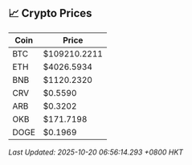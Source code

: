 ## 📈 Crypto Prices

| Coin | Price |
| ---- | ----- |
| BTC | $109210.2211 |
| ETH | $4026.5934 |
| BNB | $1120.2320 |
| CRV | $0.5590 |
| ARB | $0.3202 |
| OKB | $171.7198 |
| DOGE | $0.1969 |

_Last Updated: 2025-10-20 06:56:14.293 +0800 HKT_